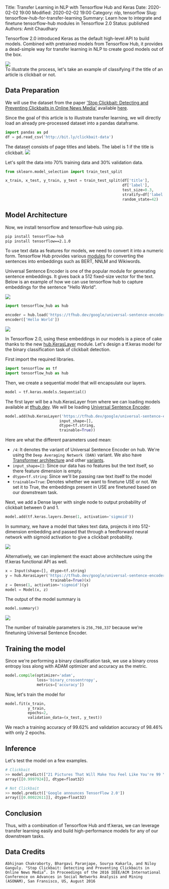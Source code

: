 Title: Transfer Learning in NLP with Tensorflow Hub and Keras
Date: 2020-02-02 19:00
Modified: 2020-02-02 19:00
Category: nlp, tensorflow
Slug: tensorflow-hub-for-transfer-learning
Summary: Learn how to integrate and finetune tensorflow-hub modules in Tensorflow 2.0
Status: published
Authors: Amit Chaudhary

Tensorflow 2.0 introduced Keras as the default high-level API to build models. Combined with pretrained models from Tensorflow Hub, it provides a dead-simple way for transfer learning in NLP to create good models out of the box.   

![](/images/clickbait-or-not-illustration.png)  
To illustrate the process, let's take an example of classifying if the title of an article is clickbait or not.


## Data Preparation

We will use the dataset from the paper ['Stop Clickbait: Detecting and Preventing Clickbaits in Online News Media'](https://people.mpi-sws.org/~achakrab/papers/chakraborty_clickbait_asonam16.pdf) available [here](https://github.com/bhargaviparanjape/clickbait).


Since the goal of this article is to illustrate transfer learning, we will directly load an already pre-processed dataset into a pandas dataframe.
```python
import pandas as pd
df = pd.read_csv('http://bit.ly/clickbait-data')
``` 

The dataset consists of page titles and labels. The label is 1 if the title is clickbait.
![](/images/clickbait-pandas-dataframe.png)

Let's split the data into 70% training data and 30% validation data.
```python
from sklearn.model_selection import train_test_split

x_train, x_test, y_train, y_test = train_test_split(df['title'], 
                                                    df['label'], 
                                                    test_size=0.3, 
                                                    stratify=df['label'], 
                                                    random_state=42)
```

## Model Architecture
Now, we install tensorflow and tensorflow-hub using pip.
```bash
pip install tensorflow-hub
pip install tensorflow==2.1.0
```

To use text data as features for models, we need to convert it into a numeric form. Tensorflow Hub provides various [modules](https://tfhub.dev/s?module-type=text-embedding&q=tf2) for converting the sentences into embeddings such as BERT, NNLM and Wikiwords.

Universal Sentence Encoder is one of the popular module for generating sentence embeddings. It gives back a 512 fixed-size vector for the text.
Below is an example of how we can use tensorflow hub to capture embeddings for the sentence "Hello World".

![](/images/use-on-hello-world.png)

```python
import tensorflow_hub as hub

encoder = hub.load('https://tfhub.dev/google/universal-sentence-encoder/4')
encoder(['Hello World'])
```

![](/images/use-output.png)

In Tensorflow 2.0, using these embeddings in our models is a piece of cake thanks to the new [hub.KerasLayer](https://www.tensorflow.org/hub/api_docs/python/hub/KerasLayer) module. Let's design a tf.keras model for the binary classification task of clickbait detection.

First import the required libraries.
```python
import tensorflow as tf
import tensorflow_hub as hub
```

Then, we create a sequential model that will encapsulate our layers.
```python
model = tf.keras.models.Sequential()
```

The first layer will be a hub.KerasLayer from where we can loading models available at [tfhub.dev](https://tfhub.dev/). We will be loading [Universal Sentence Encoder](https://tfhub.dev/google/universal-sentence-encoder/4).
```python
model.add(hub.KerasLayer('https://tfhub.dev/google/universal-sentence-encoder/4', 
                        input_shape=[], 
                        dtype=tf.string, 
                        trainable=True))
``` 

Here are what the different parameters used mean:

- `/4`: It denotes the variant of Universal Sentence Encoder on hub. We're using the `Deep Averaging Network (DAN)` variant. We also have [Transformer architecture](https://tfhub.dev/google/universal-sentence-encoder-large/5) and other [variants](https://tfhub.dev/google/collections/universal-sentence-encoder/1). 
- ```input_shape=[]```: Since our data has no features but the text itself, so there feature dimension is empty. 
- ```dtype=tf.string```: Since we'll be passing raw text itself to the model
- ```trainable=True```: Denotes whether we want to finetune USE or not. We set it to True, the embeddings present in USE are finetuned based on our downstream task.
 
Next, we add a Dense layer with single node to output probability of clickbait between 0 and 1.
```python
model.add(tf.keras.layers.Dense(1, activation='sigmoid'))
```

In summary, we have a model that takes text data, projects it into 512-dimension embedding and passed that through a feedforward neural network with sigmoid activation to give a clickbait probability.

![](/images/clickbait-keras-model.png)

Alternatively, we can implement the exact above architecture using the tf.keras functional API as well.
```python
x = Input(shape=[], dtype=tf.string)
y = hub.KerasLayer('https://tfhub.dev/google/universal-sentence-encoder/4', 
                    trainable=True)(x)
z = Dense(1, activation='sigmoid')(y)
model = Model(x, z)
```

The output of the model summary is
```python
model.summary()
```

![](/images/clickbait-model-summary.png)

The number of trainable parameters is `256,798,337` because we're finetuning Universal Sentence Encoder.


## Training the model
Since we're performing a binary classification task, we use a binary cross entropy loss along with ADAM optimizer and accuracy as the metric.
```python
model.compile(optimizer='adam', 
              loss='binary_crossentropy', 
              metrics=['accuracy'])
```

Now, let's train the model for 
```python
model.fit(x_train, 
          y_train, 
          epochs=2, 
          validation_data=(x_test, y_test))
```

We reach a training accuracy of 99.62% and validation accuracy of 98.46% with only 2 epochs.  

## Inference
Let's test the model on a few examples.
```python
# Clickbait
>> model.predict(["21 Pictures That Will Make You Feel Like You're 99 Years Old"])
array([[0.9997924]], dtype=float32)

# Not Clickbait
>> model.predict(['Google announces TensorFlow 2.0'])
array([[0.00022611]], dtype=float32)
```

## Conclusion
Thus, with a combination of Tensorflow Hub and tf.keras, we can leverage transfer learning easily and build high-performance models for any of our downstream tasks.

## Data Credits
```Abhijnan Chakraborty, Bhargavi Paranjape, Sourya Kakarla, and Niloy Ganguly. "Stop Clickbait: Detecting and Preventing Clickbaits in Online News Media”. In Proceedings of the 2016 IEEE/ACM International Conference on Advances in Social Networks Analysis and Mining (ASONAM), San Fransisco, US, August 2016```